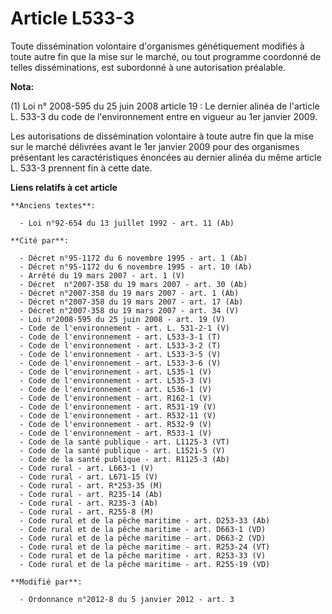 # Article L533-3

Toute dissémination volontaire d'organismes génétiquement modifiés à toute autre fin que la mise sur le marché, ou tout
programme coordonné de telles disséminations, est subordonné à une autorisation préalable.

**Nota:**

(1) Loi n° 2008-595 du 25 juin 2008 article 19 : Le dernier alinéa de l'article L. 533-3 du code de l'environnement entre en
vigueur au 1er janvier 2009.

Les autorisations de dissémination volontaire à toute autre fin que la mise sur le marché délivrées avant le 1er janvier 2009
pour des organismes présentant les caractéristiques énoncées au dernier alinéa du même article L. 533-3 prennent fin à cette
date.

**Liens relatifs à cet article**

	**Anciens textes**:

	  - Loi n°92-654 du 13 juillet 1992 - art. 11 (Ab)

	**Cité par**:

	  - Décret n°95-1172 du 6 novembre 1995 - art. 1 (Ab)
	  - Décret n°95-1172 du 6 novembre 1995 - art. 10 (Ab)
	  - Arrêté du 19 mars 2007 - art. 1 (V)
	  - Décret  n°2007-358 du 19 mars 2007 - art. 30 (Ab)
	  - Décret n°2007-358 du 19 mars 2007 - art. 1 (Ab)
	  - Décret n°2007-358 du 19 mars 2007 - art. 17 (Ab)
	  - Décret n°2007-358 du 19 mars 2007 - art. 34 (V)
	  - Loi n°2008-595 du 25 juin 2008 - art. 19 (V)
	  - Code de l'environnement - art. L. 531-2-1 (V)
	  - Code de l'environnement - art. L533-3-1 (T)
	  - Code de l'environnement - art. L533-3-2 (T)
	  - Code de l'environnement - art. L533-3-5 (V)
	  - Code de l'environnement - art. L533-3-6 (V)
	  - Code de l'environnement - art. L535-1 (V)
	  - Code de l'environnement - art. L535-3 (V)
	  - Code de l'environnement - art. L536-1 (V)
	  - Code de l'environnement - art. R162-1 (V)
	  - Code de l'environnement - art. R531-19 (V)
	  - Code de l'environnement - art. R532-11 (V)
	  - Code de l'environnement - art. R532-9 (V)
	  - Code de l'environnement - art. R533-1 (V)
	  - Code de la santé publique - art. L1125-3 (VT)
	  - Code de la santé publique - art. L1521-5 (V)
	  - Code de la santé publique - art. R1125-3 (Ab)
	  - Code rural - art. L663-1 (V)
	  - Code rural - art. L671-15 (V)
	  - Code rural - art. R*253-35 (M)
	  - Code rural - art. R235-14 (Ab)
	  - Code rural - art. R235-3 (Ab)
	  - Code rural - art. R255-8 (M)
	  - Code rural et de la pêche maritime - art. D253-33 (Ab)
	  - Code rural et de la pêche maritime - art. D663-1 (VD)
	  - Code rural et de la pêche maritime - art. D663-2 (VD)
	  - Code rural et de la pêche maritime - art. R253-24 (VT)
	  - Code rural et de la pêche maritime - art. R253-33 (V)
	  - Code rural et de la pêche maritime - art. R255-19 (VD)

	**Modifié par**:

	  - Ordonnance n°2012-8 du 5 janvier 2012 - art. 3
